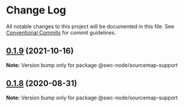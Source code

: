 # Change Log

All notable changes to this project will be documented in this file.
See [Conventional Commits](https://conventionalcommits.org) for commit guidelines.

## [0.1.9](https://github.com/Brooooooklyn/swc-node/compare/@swc-node/sourcemap-support@0.1.8...@swc-node/sourcemap-support@0.1.9) (2021-10-16)

**Note:** Version bump only for package @swc-node/sourcemap-support

## [0.1.8](https://github.com/Brooooooklyn/swc-node/compare/@swc-node/sourcemap-support@0.1.7...@swc-node/sourcemap-support@0.1.8) (2020-08-31)

**Note:** Version bump only for package @swc-node/sourcemap-support
